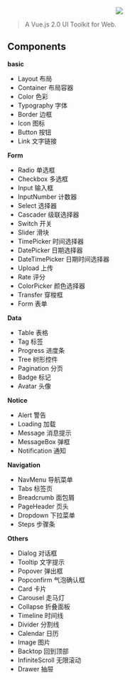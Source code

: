 <p align="center">
    <img src="https://cdn.rawgit.com/ElemeFE/element/dev/element_logo.svg">
</p>

> A Vue.js 2.0 UI Toolkit for Web.

## Components

**basic**

- Layout 布局
- Container 布局容器
- Color 色彩
- Typography 字体
- Border 边框
- Icon 图标
- Button 按钮
- Link 文字链接

**Form**

- Radio 单选框
- Checkbox 多选框
- Input 输入框
- InputNumber 计数器
- Select 选择器
- Cascader 级联选择器
- Switch 开关
- Slider 滑块
- TimePicker 时间选择器
- DatePicker 日期选择器
- DateTimePicker 日期时间选择器
- Upload 上传
- Rate 评分
- ColorPicker 颜色选择器
- Transfer 穿梭框
- Form 表单

**Data**

- Table 表格
- Tag 标签
- Progress 进度条
- Tree 树形控件
- Pagination 分页
- Badge 标记
- Avatar 头像

**Notice**

- Alert 警告
- Loading 加载
- Message 消息提示
- MessageBox 弹框
- Notification 通知

**Navigation**

- NavMenu 导航菜单
- Tabs 标签页
- Breadcrumb 面包屑
- PageHeader 页头
- Dropdown 下拉菜单
- Steps 步骤条

**Others**

- Dialog 对话框
- Tooltip 文字提示
- Popover 弹出框
- Popconfirm 气泡确认框
- Card 卡片
- Carousel 走马灯
- Collapse 折叠面板
- Timeline 时间线
- Divider 分割线
- Calendar 日历
- Image 图片
- Backtop 回到顶部
- InfiniteScroll 无限滚动
- Drawer 抽屉

